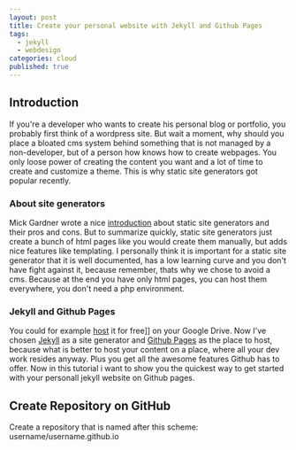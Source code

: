 ```yaml
---
layout: post
title: Create your personal website with Jekyll and Github Pages
tags: 
  - jekyll
  - webdesign
categories: cloud
published: true
---
```


## Introduction
If you're a developer who wants to create his personal blog or portfolio, you probably first think of a wordpress site. But wait a moment, why should you place a bloated cms system behind something that is not managed by a non-developer, but of a person how knows how to create webpages. You only loose power of creating the content you want and a lot of time to create and customize a theme. This is why static site generators got popular recently.

### About site generators
Mick Gardner wrote a nice [introduction](http://www.mickgardner.com/2012/12/an-introduction-to-static-site.html) about static site generators and their pros and cons. But to summarize quickly, static site generators just create a bunch of html pages like you would create them manually, but adds nice features like templating.
I personally think it is important for a static site generator that it is well
documented, has a low learning curve and you don't have fight against it, because remember, thats why we chose to avoid a cms.
Because at the end you have only html pages, you can host them everywhere, you don't need a php environment.

### Jekyll and Github Pages
You could for example [host](https://developers.google.com/drive/publish-site) it for free]] on your Google Drive. Now I've chosen [Jekyll](http://jekyllrb.com/) as a site generator and [Github Pages](https://help.github.com/categories/20/articles) as the place to host, because what is better to host your content on a place, where all your dev work resides anyway. Plus you get all the awesome features Github has to offer.
Now in this tutorial i want to show you the quickest way to get started with your personall jekyll website on Github pages.

## Create Repository on GitHub

Create a repository that is named after this scheme:
username/username.github.io


